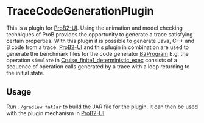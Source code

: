 # TraceCodeGenerationPlugin

This is a plugin for [ProB2-UI](https://github.com/bendisposto/prob2-ui). 
Using the animation and model checking techniques of ProB provides the opportunity to generate a trace satisfying certain properties.
With this plugin it is possible to generate Java, C++ and B code from a trace.
[ProB2-UI](https://github.com/bendisposto/prob2-ui) and this plugin in combination are used to generate the benchmark files for the code generator [B2Program](https://github.com/favu100/b2program/tree/master/benchmarks)
E.g. the operation `simulate` in [Cruise_finite1_deterministic_exec](https://github.com/favu100/b2program/blob/master/benchmarks/ProB/Cruise_finite1_deterministic_exec.mch) consists of
a sequence of operation calls generated by a trace with a loop returning to the initial state.

## Usage
Run `./gradlew fatJar` to build the JAR file for the plugin. It can then be used with the plugin mechanism in [ProB2-UI](https://github.com/bendisposto/prob2-ui)